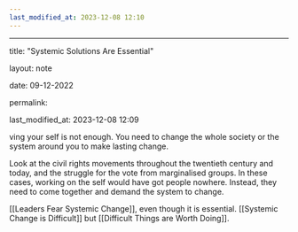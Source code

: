 ```yaml
---
last_modified_at: 2023-12-08 12:10
---
```

---

title: "Systemic Solutions Are Essential"

layout: note

date: 09-12-2022

permalink:

last_modified_at: 2023-12-08 12:09

ving your self is not enough. You need to change the whole society or the system around you to make lasting change. 

Look at the civil rights movements throughout the twentieth century and today, and the struggle for the vote from marginalised groups. In these cases, working on the self would have got people nowhere. Instead, they need to come together and demand the system to change. 

[[Leaders Fear Systemic Change]], even though it is essential. [[Systemic Change is Difficult]] but [[Difficult Things are Worth Doing]].
